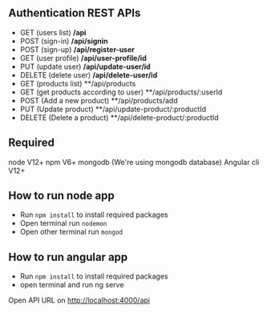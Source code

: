 ## Authentication REST APIs
* GET (users list)	  **/api**
* POST (sign-in)	      **/api/signin**
* POST (sign-up)	      **/api/register-user**
* GET (user profile)	  **/api/user-profile/id**
* PUT (update user)	  **/api/update-user/id**
* DELETE (delete user)  **/api/delete-user/id**
* GET (products list)  **/api/products
* GET (get products according to user) **/api/products/:userId
* POST (Add a new product)  **/api/products/add
* PUT (Update product) **/api/update-product/:productId
* DELETE (Delete a product) **/api/delete-product/:productId

## Required
node V12+
npm V6+
mongodb (We're using mongodb database)
Angular cli V12+

## How to run node app
- Run `npm install` to install required packages
- Open terminal run `nodemon`
- Open other terminal run `mongod`

## How to run angular app
- Run `npm install` to install required packages
- open terminal and run ng serve

Open API URL on [http://localhost:4000/api](http://localhost:4000/api)
